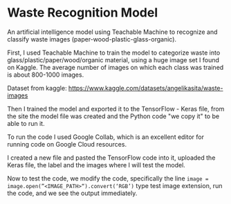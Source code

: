 # Waste Recognition Model
An artificial intelligence model using Teachable Machine to recognize and classify waste images (paper-wood-plastic-glass-organic).

First, I used Teachable Machine to train the model to categorize waste into glass/plastic/paper/wood/organic material, using a huge image set I found on Kaggle. The average number of images on which each class was trained is about 800-1000 images.

Dataset from kaggle: https://www.kaggle.com/datasets/angelikasita/waste-images

Then I trained the model and exported it to the TensorFlow - Keras file, from the site the model file was created and the Python code "we copy it" to be able to run it.  

To run the code I used Google Collab, which is an excellent editor for running code on Google Cloud resources.

I created a new file and pasted the TensorFlow code into it, uploaded the Keras file, the label and the images where I will test the model.

Now to test the code, we modify the code, specifically the line `image = image.open(”<IMAGE_PATH>“).convert(‘RGB’)` type test image extension, run the code, and we see the output immediately.



